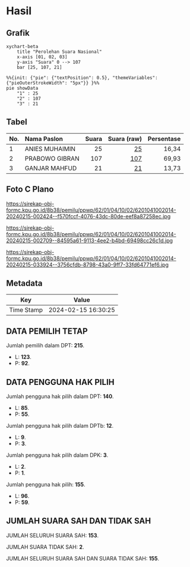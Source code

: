 # Hasil

## Grafik

```mermaid
xychart-beta
    title "Perolehan Suara Nasional"
    x-axis [01, 02, 03]
    y-axis "Suara" 0 --> 107
    bar [25, 107, 21]
```

```mermaid
%%{init: {"pie": {"textPosition": 0.5}, "themeVariables": {"pieOuterStrokeWidth": "5px"}} }%%
pie showData
    "1" : 25
    "2" : 107
    "3" : 21
```

## Tabel

| No. | Nama Paslon    | Suara | Suara (raw) | Persentase |
|:--- |:-------------- | -----:| -----------:| ----------:|
| 1   | ANIES MUHAIMIN | 25    | [25][p-1]   | 16,34      |
| 2   | PRABOWO GIBRAN | 107   | [107][p-2]  | 69,93      |
| 3   | GANJAR MAHFUD  | 21    | [21][p-3]   | 13,73      |


[p-1]: https://github.com/gigit-pemilu/pemilu-2024/blob/main/pilpres/hitung-suara/sub/62-kalimantan-tengah/sub/01-kotawaringin-barat/sub/04-arut-utara/sub/1002-pangkut/sub/014-tps/sub/paslon-1.txt
[p-2]: https://github.com/gigit-pemilu/pemilu-2024/blob/main/pilpres/hitung-suara/sub/62-kalimantan-tengah/sub/01-kotawaringin-barat/sub/04-arut-utara/sub/1002-pangkut/sub/014-tps/sub/paslon-2.txt
[p-3]: https://github.com/gigit-pemilu/pemilu-2024/blob/main/pilpres/hitung-suara/sub/62-kalimantan-tengah/sub/01-kotawaringin-barat/sub/04-arut-utara/sub/1002-pangkut/sub/014-tps/sub/paslon-3.txt

## Foto C Plano

https://sirekap-obj-formc.kpu.go.id/8b38/pemilu/ppwp/62/01/04/10/02/6201041002014-20240215-002424--f570fccf-4076-43dc-80de-eef8a87258ec.jpg

https://sirekap-obj-formc.kpu.go.id/8b38/pemilu/ppwp/62/01/04/10/02/6201041002014-20240215-002709--84595a61-9113-4ee2-b4bd-69498cc26c1d.jpg

https://sirekap-obj-formc.kpu.go.id/8b38/pemilu/ppwp/62/01/04/10/02/6201041002014-20240215-033924--3756cfdb-8798-43a0-9ff7-33fd64771ef6.jpg


## Metadata

| Key        | Value               |
| ---------- | ------------------- |
| Time Stamp | 2024-02-15 16:30:25 |


## DATA PEMILIH TETAP

Jumlah pemilih dalam DPT: **215**.
 * L: **123**.
 * P: **92**.

## DATA PENGGUNA HAK PILIH

Jumlah pengguna hak pilih dalam DPT: **140**.
 * L: **85**.
 * P: **55**.

Jumlah pengguna hak pilih dalam DPTb: **12**.
 * L: **9**.
 * P: **3**.

Jumlah pengguna hak pilih dalam DPK: **3**.
 * L: **2**.
 * P: **1**.

Jumlah pengguna hak pilih: **155**.
 * L: **96**.
 * P: **59**.

## JUMLAH SUARA SAH DAN TIDAK SAH

JUMLAH SELURUH SUARA SAH: **153**.

JUMLAH SUARA TIDAK SAH: **2**.

JUMLAH SELURUH SUARA SAH DAN SUARA TIDAK SAH: **155**.


